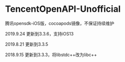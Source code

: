 # TencentOpenAPI-Unofficial
腾讯opensdk-iOS版，cocoapods镜像，不保证持续维护

2019.9.24 更新到3.3.6，支持iOS13

2019.8.21 更新到3.3.5

2018.9.15 更新到3.3.3，将libstdc++改为libc++
